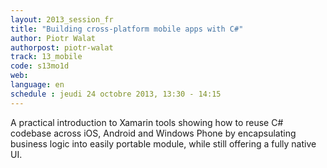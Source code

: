 ```yaml
---
layout: 2013_session_fr
title: "Building cross-platform mobile apps with C#"
author: Piotr Walat
authorpost: piotr-walat
track: 13_mobile
code: s13mo1d
web: 
language: en
schedule : jeudi 24 octobre 2013, 13:30 - 14:15
---
```


A practical introduction to Xamarin tools showing how to reuse C# codebase across iOS, Android and Windows Phone by encapsulating business logic into easily portable module, while still offering a fully native UI.
